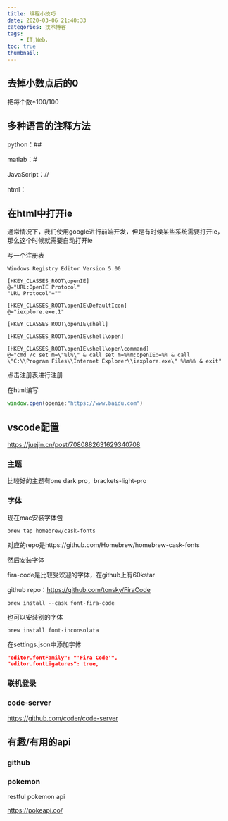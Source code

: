 ```yaml
---
title: 编程小技巧
date: 2020-03-06 21:40:33
categories: 技术博客
tags:
    - IT,Web，
toc: true
thumbnail: 
---
```




<!--more-->

## 去掉小数点后的0

把每个数*100/100

## 多种语言的注释方法

python：##

matlab：#

JavaScript：//

html：<!-- -->



## 在html中打开ie

通常情况下，我们使用google进行前端开发，但是有时候某些系统需要打开ie，那么这个时候就需要自动打开ie

写一个注册表

```reg
Windows Registry Editor Version 5.00

[HKEY_CLASSES_ROOT\openIE]
@="URL:OpenIE Protocol"
"URL Protocol"=""

[HKEY_CLASSES_ROOT\openIE\DefaultIcon]
@="iexplore.exe,1"

[HKEY_CLASSES_ROOT\openIE\shell]

[HKEY_CLASSES_ROOT\openIE\shell\open]

[HKEY_CLASSES_ROOT\openIE\shell\open\command]
@="cmd /c set m=\"%l%\" & call set m=%%m:openIE:=%% & call \"C:\\Program Files\\Internet Explorer\\iexplore.exe\" %%m%% & exit"
```

点击注册表进行注册

在html编写

```javascript
window.open(openie:"https://www.baidu.com")
```



## vscode配置

https://juejin.cn/post/7080882631629340708

### 主题

比较好的主题有one dark pro，brackets-light-pro

### 字体

现在mac安装字体包

```shell
brew tap homebrew/cask-fonts
```

对应的repo是https://github.com/Homebrew/homebrew-cask-fonts

然后安装字体

fira-code是比较受欢迎的字体，在github上有60kstar

github repo：https://github.com/tonsky/FiraCode

```shell
brew install --cask font-fira-code
```

也可以安装别的字体

```shell
brew install font-inconsolata
```

在settings.json中添加字体

```json
"editor.fontFamily": "'Fira Code'",
"editor.fontLigatures": true,
```



### 联机登录



### code-server

https://github.com/coder/code-server



## 有趣/有用的api

### github



### pokemon

restful pokemon api

https://pokeapi.co/



